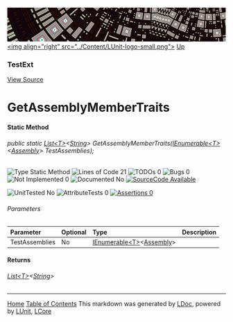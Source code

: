 ![](../Content/LUnit-banner-small.png "")
[&lt;img align=&quot;right&quot; src=&quot;../Content/LUnit-logo-small.png&quot;&gt;](../../README.md)
[Up](TestExt.md)

### TestExt
[View Source](../Extensions/TestExt.cs)

# GetAssemblyMemberTraits

#### Static Method

###### public static <a href="https://msdn.microsoft.com/en-us/library/6sh2ey19.aspx" alt="" target="_blank">List&lt;T&gt;</a>&lt;<a href="https://msdn.microsoft.com/en-us/library/system.string.aspx" alt="" target="_blank">String</a>&gt; GetAssemblyMemberTraits(<a href="https://msdn.microsoft.com/en-us/library/78dfe2yb.aspx" alt="" target="_blank">IEnumerable&lt;T&gt;</a>&lt;<a href="https://msdn.microsoft.com/en-us/library/system.reflection.assembly.aspx" alt="" target="_blank">Assembly</a>&gt; TestAssemblies);

![Type Static Method](http://b.repl.ca/v1/Type-Static%20Method-blue.png "") ![Lines of Code 21](http://b.repl.ca/v1/Lines%20of%20Code-21-blue.png "") ![TODOs 0](http://b.repl.ca/v1/TODOs-0-green.png "") ![Bugs 0](http://b.repl.ca/v1/Bugs-0-green.png "") ![Not Implemented 0](http://b.repl.ca/v1/Not%20Implemented-0-green.png "") ![Documented No](http://b.repl.ca/v1/Documented-No-red.png "") [![SourceCode Available](http://b.repl.ca/v1/SourceCode-Available-brightgreen.png "")](../Extensions/TestExt.cs#L256)

![UnitTested No](http://b.repl.ca/v1/UnitTested-No-lightgrey.png "") ![AttributeTests 0](http://b.repl.ca/v1/AttributeTests-0-lightgrey.png "") [![Assertions 0](http://b.repl.ca/v1/Assertions-0-lightgrey.png "")](../Extensions/TestExt.cs)

###### Parameters

Parameter | Optional | Type | Description
:---  | :---  | :---  | :--- 
TestAssemblies | No | <a href="https://msdn.microsoft.com/en-us/library/78dfe2yb.aspx" alt="" target="_blank">IEnumerable&lt;T&gt;</a>&lt;<a href="https://msdn.microsoft.com/en-us/library/system.reflection.assembly.aspx" alt="" target="_blank">Assembly</a>&gt; | 


#### Returns

###### <a href="https://msdn.microsoft.com/en-us/library/6sh2ey19.aspx" alt="" target="_blank">List&lt;T&gt;</a>&lt;<a href="https://msdn.microsoft.com/en-us/library/system.string.aspx" alt="" target="_blank">String</a>&gt;



---

[Home](../../README.md) [Table of Contents](../../TableOfContents.md)
This markdown was generated by [LDoc](https://github.com/CodeSingularity/LDoc), powered by [LUnit](https://github.com/CodeSingularity/LUnit), [LCore](https://github.com/CodeSingularity/LCore)
